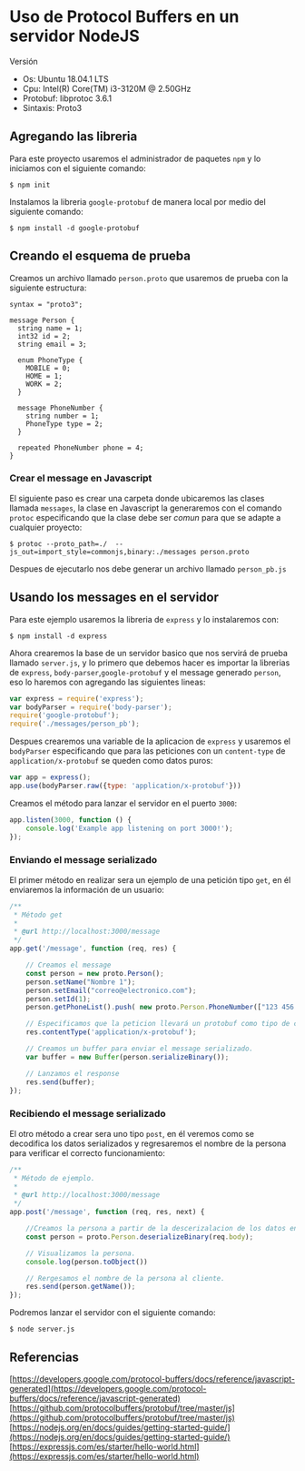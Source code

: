 # Uso de Protocol Buffers en un servidor NodeJS

Versión
* Os: Ubuntu 18.04.1 LTS
* Cpu: Intel(R) Core(TM) i3-3120M @ 2.50GHz
* Protobuf: libprotoc 3.6.1
* Sintaxis: Proto3

## Agregando las libreria

Para este proyecto usaremos el administrador de paquetes `npm` y lo iniciamos con el siguiente comando:
```
$ npm init
```



Instalamos la libreria `google-protobuf` de manera local por medio del siguiente comando:
```
$ npm install -d google-protobuf
```

## Creando el esquema de prueba

Creamos un archivo llamado `person.proto` que usaremos de prueba con la siguiente estructura:

```
syntax = "proto3";

message Person {
  string name = 1;
  int32 id = 2;
  string email = 3;

  enum PhoneType {
    MOBILE = 0;
    HOME = 1;
    WORK = 2;
  }

  message PhoneNumber {
    string number = 1;
    PhoneType type = 2;
  }

  repeated PhoneNumber phone = 4;
}
```

### Crear el message en Javascript

El siguiente paso es crear una carpeta donde ubicaremos las clases llamada `messages`, la clase en Javascript la generaremos  con el comando `protoc` especificando que la clase debe ser *comun* para que se adapte a cualquier proyecto:
```
$ protoc --proto_path=./  --js_out=import_style=commonjs,binary:./messages person.proto
```

Despues de ejecutarlo nos debe generar un archivo llamado `person_pb.js`

## Usando los messages en el servidor

Para este ejemplo usaremos la libreria de `express` y lo instalaremos con:
```
$ npm install -d express
```

Ahora crearemos la base de un servidor basico que nos servirá de prueba llamado `server.js`,  y lo primero que debemos hacer es importar la librerias de `express`, `body-parser`,`google-protobuf` y el message generado `person`, eso lo haremos con agregando las siguientes lineas:
```javascript
var express = require('express');
var bodyParser = require('body-parser');
require('google-protobuf');
require('./messages/person_pb');
```

Despues crearemos una variable de la aplicacion de `express` y usaremos el `bodyParser` especificando que para las peticiones con un `content-type` de `application/x-protobuf` se queden como datos puros:
```javascript
var app = express();
app.use(bodyParser.raw({type: 'application/x-protobuf'}))
```

Creamos el método para lanzar el servidor en el puerto `3000`:
```javascript
app.listen(3000, function () {
    console.log('Example app listening on port 3000!');
});
```

### Enviando el message serializado 

El primer método en realizar sera un ejemplo de una petición tipo `get`, en él enviaremos la información de  un usuario:
```javascript
/**
 * Método get
 *
 * @url http://localhost:3000/message
 */
app.get('/message', function (req, res) {

    // Creamos el message
    const person = new proto.Person();
    person.setName("Nombre 1");
    person.setEmail("correo@electronico.com");
    person.setId(1);
    person.getPhoneList().push( new proto.Person.PhoneNumber(["123 456 78 90", proto.Person.PhoneType.HOME]));

    // Especificamos que la peticion llevará un protobuf como tipo de contenido
    res.contentType('application/x-protobuf');

    // Creamos un buffer para enviar el message serializado.
    var buffer = new Buffer(person.serializeBinary());

    // Lanzamos el response
    res.send(buffer);
});
```

### Recibiendo el message serializado

El otro método a crear sera uno tipo `post`, en él veremos como se decodifica los datos serializados y regresaremos el nombre de la persona para verificar el correcto funcionamiento:
```javascript
/**
 * Método de ejemplo.
 * 
 * @url http://localhost:3000/message
 */
app.post('/message', function (req, res, next) {

    //Creamos la persona a partir de la descerizalacion de los datos enviados en el body.
    const person = proto.Person.deserializeBinary(req.body);

    // Visualizamos la persona.
    console.log(person.toObject())

    // Rergesamos el nombre de la persona al cliente.
    res.send(person.getName());
});
``` 

Podremos lanzar el servidor con el siguiente comando:
```
$ node server.js
```

## Referencias

[https://developers.google.com/protocol-buffers/docs/reference/javascript-generated](https://developers.google.com/protocol-buffers/docs/reference/javascript-generated)
[https://github.com/protocolbuffers/protobuf/tree/master/js](https://github.com/protocolbuffers/protobuf/tree/master/js)
[https://nodejs.org/en/docs/guides/getting-started-guide/](https://nodejs.org/en/docs/guides/getting-started-guide/)
[https://expressjs.com/es/starter/hello-world.html](https://expressjs.com/es/starter/hello-world.html)